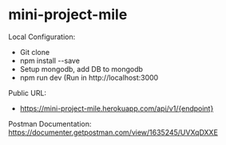# mini-project-mile

Local Configuration:
- Git clone
- npm install --save
- Setup mongodb, add DB to mongodb
- npm run dev (Run in http://localhost:3000

Public URL:
- https://mini-project-mile.herokuapp.com/api/v1/{endpoint}


Postman Documentation:
https://documenter.getpostman.com/view/1635245/UVXqDXXE
